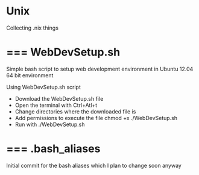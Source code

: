 Unix
====

Collecting .nix things

===
WebDevSetup.sh
===
Simple bash script to setup web development environment in Ubuntu 12.04 64 bit environment

Using WebDevSetup.sh script
- Download the WebDevSetup.sh file
- Open the terminal with Ctrl+Atl+t
- Change directories where the downloaded file is
- Add permissions to execute the file chmod +x ./WebDevSetup.sh
- Run with ./WebDevSetup.sh

===
.bash_aliases
===
Initial commit for the bash aliases which I plan to change soon anyway
